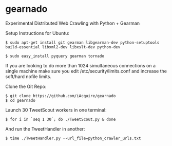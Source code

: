 gearnado
========

Experimental Distributed Web Crawling with Python + Gearman


Setup Instructions for Ubuntu:

    $ sudo apt-get install git gearman libgearman-dev python-setuptools build-essential libxml2-dev libxslt-dev python-dev

    $ sudo easy_install pyquery gearman tornado

If you are looking to do more than 1024 simultaneous connections on a single machine make sure you edit /etc/security/limits.conf and increase the soft/hard nofile limits.

Clone the Git Repo:

    $ git clone https://github.com/iAcquire/gearnado
    $ cd gearnado

Launch 30 TweetScout workers in one terminal:

    $ for i in `seq 1 30`; do ./TweetScout.py & done

And run the TweetHandler in another:

    $ time ./TweetHandler.py --url_file=python_crawler_urls.txt

